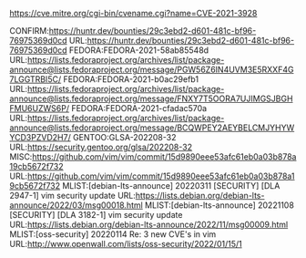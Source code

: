 
https://cve.mitre.org/cgi-bin/cvename.cgi?name=CVE-2021-3928

CONFIRM:https://huntr.dev/bounties/29c3ebd2-d601-481c-bf96-76975369d0cd
URL:https://huntr.dev/bounties/29c3ebd2-d601-481c-bf96-76975369d0cd
FEDORA:FEDORA-2021-58ab85548d
URL:https://lists.fedoraproject.org/archives/list/package-announce@lists.fedoraproject.org/message/PGW56Z6IN4UVM3E5RXXF4G7LGGTRBI5C/
FEDORA:FEDORA-2021-b0ac29efb1
URL:https://lists.fedoraproject.org/archives/list/package-announce@lists.fedoraproject.org/message/FNXY7T5OORA7UJIMGSJBGHFMU6UZWS6P/
FEDORA:FEDORA-2021-cfadac570a
URL:https://lists.fedoraproject.org/archives/list/package-announce@lists.fedoraproject.org/message/BCQWPEY2AEYBELCMJYHYWYCD3PZVD2H7/
GENTOO:GLSA-202208-32
URL:https://security.gentoo.org/glsa/202208-32
MISC:https://github.com/vim/vim/commit/15d9890eee53afc61eb0a03b878a19cb5672f732
URL:https://github.com/vim/vim/commit/15d9890eee53afc61eb0a03b878a19cb5672f732
MLIST:[debian-lts-announce] 20220311 [SECURITY] [DLA 2947-1] vim security update
URL:https://lists.debian.org/debian-lts-announce/2022/03/msg00018.html
MLIST:[debian-lts-announce] 20221108 [SECURITY] [DLA 3182-1] vim security update
URL:https://lists.debian.org/debian-lts-announce/2022/11/msg00009.html
MLIST:[oss-security] 20220114 Re: 3 new CVE's in vim
URL:http://www.openwall.com/lists/oss-security/2022/01/15/1
